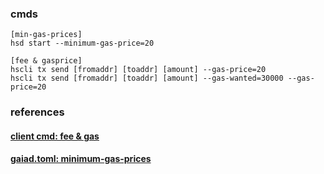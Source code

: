 ### cmds
    [min-gas-prices]
    hsd start --minimum-gas-price=20

    [fee & gasprice]
    hscli tx send [fromaddr] [toaddr] [amount] --gas-price=20
    hscli tx send [fromaddr] [toaddr] [amount] --gas-wanted=30000 --gas-price=20
### references
#### [client cmd: fee & gas](https://cosmos.network/docs/gaia/gaiacli.html#fees-gas)
#### [gaiad.toml: minimum-gas-prices](https://cosmos.network/docs/gaia/join-mainnet.html#set-minimum-gas-prices)